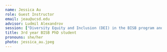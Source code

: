 ```yaml
---
name: Jessica Au
role: Guest Instructor
email: jeau@ucsd.edu
advisor: Ludmil Alexandrov
session: ["Diversity Equity and Inclusion (DEI) in the BISB program and at UCSD"]
title: 3rd year BISB PhD student
pronouns: she/her
photo: jessica_au.jpeg
---
```

